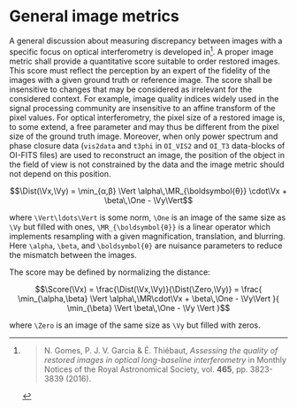 # General image metrics

A general discussion about measuring discrepancy between images with a specific
focus on optical interferometry is developed in[^Gomes2016]. A proper image
metric shall provide a quantitative score suitable to order restored images.
This score must reflect the perception by an expert of the fidelity of the
images with a given ground truth or reference image. The score shall be
insensitive to changes that may be considered as irrelevant for the considered
context. For example, image quality indices widely used in the signal
processing community are insensitive to an affine transform of the pixel
values. For optical interferometry, the pixel size of a restored image is, to
some extend, a free parameter and may thus be different from the pixel size of
the ground truth image. Moreover, when only power spectrum and phase closure
data (`vis2data` and `t3phi` in `OI_VIS2` and `OI_T3` data-blocks of OI-FITS
files) are used to reconstruct an image, the position of the object in the
field of view is not constrained by the data and the image metric should not
depend on this position.

```math
\Dist(\Vx,\Vy) = \min_{α,β} \Vert \alpha\,\MR_{\boldsymbol{θ}}
\cdot\Vx + \beta\,\One - \Vy\Vert
```

where ``\Vert\ldots\Vert`` is some norm, ``\One`` is an image of the same size
as ``\Vy`` but filled with ones, ``\MR_{\boldsymbol{θ}}`` is a linear operator
which implements resampling with a given magnification, translation, and
blurring. Here ``\alpha``, ``\beta``, and ``\boldsymbol{θ}`` are nuisance
parameters to reduce the mismatch between the images.

The score may be defined by normalizing the distance:

```math
\Score(\Vx)
= \frac{\Dist(\Vx,\Vy)}{\Dist(\Zero,\Vy)}
= \frac{
  \min_{\alpha,\beta} \Vert \alpha\,\MR\cdot\Vx + \beta\,\One - \Vy\Vert
}{
  \min_{\beta} \Vert \beta\,\One - \Vy \Vert
}
```

where ``\Zero`` is an image of the same size as ``\Vy`` but filled with zeros.

[^Gomes2016]:
    > N. Gomes, P. J. V. Garcia & É. Thiébaut, *Assessing the quality of
    > restored images in optical long-baseline interferometry* in Monthly
    > Notices of the Royal Astronomical Society, vol. **465**, pp. 3823-3839
    > (2016).
